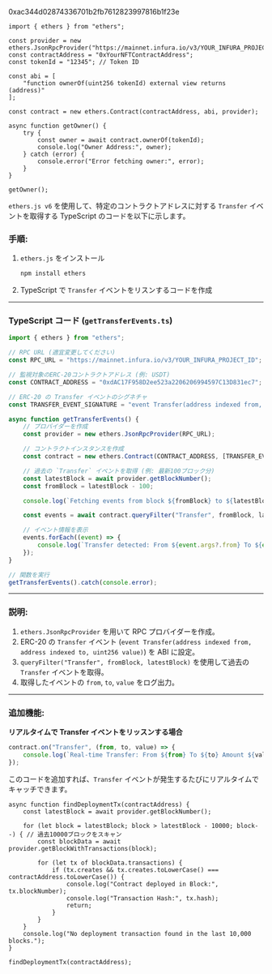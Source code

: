 0хас344d02874336701b2fb7612823997816b1f23e

```
import { ethers } from "ethers";

const provider = new ethers.JsonRpcProvider("https://mainnet.infura.io/v3/YOUR_INFURA_PROJECT_ID");
const contractAddress = "0xYourNFTContractAddress";
const tokenId = "12345"; // Token ID

const abi = [
    "function ownerOf(uint256 tokenId) external view returns (address)"
];

const contract = new ethers.Contract(contractAddress, abi, provider);

async function getOwner() {
    try {
        const owner = await contract.ownerOf(tokenId);
        console.log("Owner Address:", owner);
    } catch (error) {
        console.error("Error fetching owner:", error);
    }
}

getOwner();
```


`ethers.js v6` を使用して、特定のコントラクトアドレスに対する `Transfer` イベントを取得する TypeScript のコードを以下に示します。  

### 手順:
1. `ethers.js` をインストール  
   ```sh
   npm install ethers
   ```
2. TypeScript で `Transfer` イベントをリスンするコードを作成  

---

### TypeScript コード (`getTransferEvents.ts`)
```typescript
import { ethers } from "ethers";

// RPC URL (適宜変更してください)
const RPC_URL = "https://mainnet.infura.io/v3/YOUR_INFURA_PROJECT_ID";

// 監視対象のERC-20コントラクトアドレス (例: USDT)
const CONTRACT_ADDRESS = "0xdAC17F958D2ee523a2206206994597C13D831ec7";

// ERC-20 の Transfer イベントのシグネチャ
const TRANSFER_EVENT_SIGNATURE = "event Transfer(address indexed from, address indexed to, uint256 value)";

async function getTransferEvents() {
    // プロバイダーを作成
    const provider = new ethers.JsonRpcProvider(RPC_URL);

    // コントラクトインスタンスを作成
    const contract = new ethers.Contract(CONTRACT_ADDRESS, [TRANSFER_EVENT_SIGNATURE], provider);

    // 過去の `Transfer` イベントを取得 (例: 最新100ブロック分)
    const latestBlock = await provider.getBlockNumber();
    const fromBlock = latestBlock - 100;

    console.log(`Fetching events from block ${fromBlock} to ${latestBlock}...`);

    const events = await contract.queryFilter("Transfer", fromBlock, latestBlock);

    // イベント情報を表示
    events.forEach((event) => {
        console.log(`Transfer detected: From ${event.args?.from} To ${event.args?.to} Amount ${event.args?.value.toString()}`);
    });
}

// 関数を実行
getTransferEvents().catch(console.error);
```

---

### 説明:
1. `ethers.JsonRpcProvider` を用いて RPC プロバイダーを作成。
2. ERC-20 の `Transfer` イベント (`event Transfer(address indexed from, address indexed to, uint256 value)`) を ABI に設定。
3. `queryFilter("Transfer", fromBlock, latestBlock)` を使用して過去の `Transfer` イベントを取得。
4. 取得したイベントの `from`, `to`, `value` をログ出力。

---

### 追加機能:
**リアルタイムで Transfer イベントをリッスンする場合**
```typescript
contract.on("Transfer", (from, to, value) => {
    console.log(`Real-time Transfer: From ${from} To ${to} Amount ${value.toString()}`);
});
```
このコードを追加すれば、`Transfer` イベントが発生するたびにリアルタイムでキャッチできます。



```
async function findDeploymentTx(contractAddress) {
    const latestBlock = await provider.getBlockNumber();

    for (let block = latestBlock; block > latestBlock - 10000; block--) { // 過去10000ブロックをスキャン
        const blockData = await provider.getBlockWithTransactions(block);
        
        for (let tx of blockData.transactions) {
            if (tx.creates && tx.creates.toLowerCase() === contractAddress.toLowerCase()) {
                console.log("Contract deployed in Block:", tx.blockNumber);
                console.log("Transaction Hash:", tx.hash);
                return;
            }
        }
    }
    console.log("No deployment transaction found in the last 10,000 blocks.");
}

findDeploymentTx(contractAddress);
```
